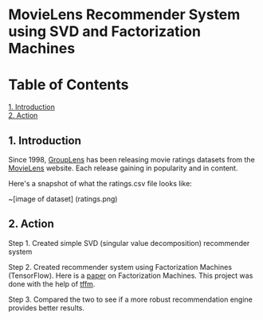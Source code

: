 # MovieLens Recommender System using SVD and Factorization Machines

# Table of Contents

[1. Introduction](#section-a)  
[2. Action](#section-b)  


## <a name="section-a"></a>1.  Introduction

Since 1998, [GroupLens](http://www.grouplens.org) has been releasing movie ratings datasets from the 
[MovieLens](http://www.movielens.org) website. Each release gaining in popularity and in content.

Here's a snapshot of what the ratings.csv file looks like:

~[image of dataset]
(ratings.png)
 
 
## <a name="section-a"></a>2. Action

Step 1. Created simple SVD (singular value decomposition) recommender system

Step 2. Created recommender system using Factorization Machines (TensorFlow). Here is a [paper](http://www.algo.uni-konstanz.de/members/rendle/pdf/Rendle2010FM.pdf) 
on Factorization Machines. This project was done with the help of [tffm](https://github.com/geffy/tffm).

Step 3. Compared the two to see if a more robust recommendation engine provides better results.